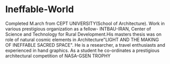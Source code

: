 # Ineffable-World
Completed M.arch from CEPT UNIVERSITY(School of Architecture). Work in various prestigious organization as a fellow- INTBAU-IRAN, Center of Science and Technology for Rural Development.His masters thesis was on role of natural cosmic elements in Architecture"LIGHT AND THE MAKING OF INEFFABLE SACRED SPACE". He is a researcher, a travel enthusiasts and experienced in hand graphics. As a student he co-ordinates a prestigious architectural competition of NASA-GSEN TROPHY  
